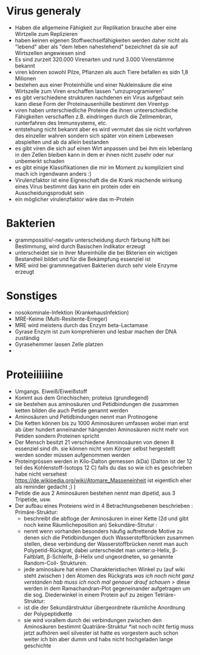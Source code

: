 # Virus generaly
- Haben die allgemeine Fähigkeit zur Replikation brauche aber eine Wirtzelle zum Replizieren
- haben keinen eigenen Stoffwechselfähigkeiten werden daher nicht als "lebend" aber als "dem leben nahestehend" bezeichnet da sie auf Wirtszellen angewiesen sind  
- Es sind zurzeit 320.000 Virenarten und rund 3.000 Virenstämme bekannt 
- viren können sowohl Pilze, Pflanzen als auch Tiere befallen es sidn 1,8 Milionen 
- bestehen aus einer Proteinhülle und einer Nukleinsäure die eine Wirtszelle zum Viren erschaffen lassen "umzuprogramieren"
- es gibt verschiedene strukturen nachdenen ein Virus aufgebaut sein kann diese Form der Proteinausenhülle bestimmt den Virentyp 
- viren haben unterschiedliche Proteine die ihnen unteerschiedliche Fähigkeiten verschaffen z.B. eindringen durch die Zellmembran, runterfahren des Immunsystems, etc.
- entstehung nicht bekannt aber es wird vermutet das sie nicht vorfahren des einzeller wahren sondern sich später von einem Lebewesen abspielten und ab da allein bestanden
- es gibt viren die sich auf einen Wirt anpassen und bei ihm ein lebenlang in den Zellen bleiben kann in dem er ihnen nicht zusehr oder nur unbemerkt schaden
- es gibt einige Klassifikationen die mir im Moment zu kompliziert sind mach ich irgendwann anders :)
- Virulenzfaktor ist eine Eigneschaft die die Krank machende wirkung eines Virus bestimmt das kann ein protein oder ein Ausscheidungsprodukt sein
- ein möglicher virulenzfaktor wäre das m-Protein  

# Bakterien
- grammpossitiv/-negativ unterscheidung durch färbung hilft bei Bestimmung, wird durch Basischen Indikator erzeugt  
- unterscheidet sie in ihrer Mureinhülle die bei Bkterien ein wictigen Bestandteil bildet und für die Bekämpfung essenziel ist
- MRE wird bei grammnegativen Bakterien durch sehr viele Enzyme erzeugt 

# Sonstiges
- nosokominale-Infektion (KrankehausInfektion)
- MRE-Keime (Multi-Resitente-Erreger) 
- MRE wird meistens durch das Enzym beta-Lactamase
- Gyrase Enzym ist zum komprehieren und lesbar machen der DNA zuständig
- Gyrasehemmer lassen Zelle platzen
- 
# Proteiiiiiine
- Umgangs. Eiweiß/Eiweißstoff
- Kommt aus dem Griechischen; proteius (grundlegend)
- sie bestehen aus aminosäuren und Petidbindungen die zusammen ketten bilden die auch Petide genannt werden
- Aminosäuren und Petidbindungen nennt man Protinogene
- Die Ketten können bis zu 1000 Aminosäuren umfassen wobei man erst ab über hundert anneinander hängenden Aminosäuren nicht mehr von Petiden sondern Proteinen spricht
- Der Mensch besitzt 21 verschiedene Amninosäuren von denen 8 essenziel sind dh. sie können nicht vom Körper selbst hergestellt werden sonder müssen aufgenommen werden
- Proteingrössen werden in Kilo-Dalton gemessen (kDa) (Dalton ist der 12 teil des Kohlenstoff-Isotops 12 C) falls du das so wie ich es geschrieben habe nicht versehest https://de.wikipedia.org/wiki/Atomare_Masseneinheit ist eigentlich eher als reminder gedacht ;) )
- Petide die aus 2 Aminosäuren bestehen nennt man dipetid, aus 3 Tripetide, usw.
- Der aufbau eines Proteiens wird in 4 Betrachtungsebenen beschrieben :
  Primäre-Struktur:
    - beschreibt die abfloge der Aminosäuren in einer Kette (2d und gibt noch keine Räumlicheposition an)
  Sekundäre-Strutur :
    - nennt wenn vorhanden besonders häufig auftrettende Motive zu denen sich die Petidbindungen duch Wasserstoffbrücken zusammen stellen, diese verbindung der                          Wasserstoffbrücken nennt man auch Polypetid-Rückgrat, dabei unterscheidet man unter:α-Helix, β-Faltblatt, β-Schleife, β-Helix und ungeordneten, so genannte Random-Coil-            Strukturen.
    - jede aminosäure hat einen Charakteristischen Winkel zu (auf wiki steht zwischen ) den Atomen des Rückgrats *was ich noch nicht ganz verstanden hab muss ich noch mal             genauer drauf schauen  >* diese werden in dem Ramachandran-Plot gegeneinander aufgetragen um die sog. Diederwinkel in einem Protein auf zu zeigen
  Tetriäre-Struktur:
    - ist die der Sekundärstruktur übergeordnete räumliche Anordnung der Polypeptidkette
    - sie wird vorallem durch dei verbindungen zwischen den Aminosäuren bestimmt
  Quatriäre-Struktur
  *ist noch nciht fertig muss jetzt aufhören weil silvester ist hatte es vorgestern auch schon weiter ich bin aber dumm und habs nicht hochgeladen lange geschichte 
